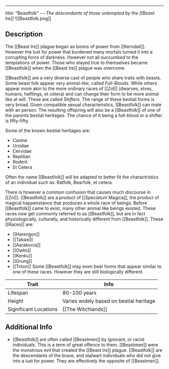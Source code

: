 ---
title: "Beastfolk"
---*The descendants of those untempted by the [[Beast Ire]]*
![[Beastfolk.png]]

## Description
The [[Beast Ire]] plague began as boons of power from [[Kerndall]]. However the lust for power that burdened many mortals turned it into a corrupting force of darkness. However not all succumbed to the temptations of power. Those who stayed true to themselves became [[Beastfolk]] when the [[Beast Ire]] plague was overcome.

[[Beastfolk]] are a very diverse cast of people who share traits with beasts. Some beast folk appear very animal-like, called *Full-Bloods*. While others appear more akin to the more ordinary races of [[Zol]] (dwarves, elves, humans, halflings, et cetera) and can change their form to be more animal like at will. These are called *Shifters*. The range of these bestial forms is very broad. Given compatible sexual characteristics, [[Beastfolk]] can mate with an person. The resulting offspring will also be a [[Beastfolk]] of one of the parents bestial heritages. The chance of it being a full-blood or a shifter is fifty-fifty.

Some of the known bestial heritages are:
- Canine
- Ursidae
- Cervidae
- Reptilian
- Rodent
- Et Cetera

Often the name [[Beastfolk]] will be adapted to better fit the charactristics of an individual such as: Ratfolk, Bearfolk, et cetera.

There is however a common confusion that causes much discourse in [[Zol]]. [[Beastfolk]] are a product of [[Speciatum Magica]], the product of magical happenstance that produces a whole race of beings. Before [[Beastfolk]] came to exist, many other animal like beings existed. These races now get commonly referred to as [[Beastfolk]], but are in fact physiologically, culturally, and historically different from [[Beastfolk]]. These [[Races]] are:
- [[Harengon]]
- [[Tabaxi]]
- [[Aarakocra]]
- [[Owlin]]
- [[Kenku]]
- [[Grung]]
- [[Triton]]
Some [[Beastfolk]] may even bear forms that appear similar to one of these races. However they are still biologically different.

| Trait | Info |
| --- | --- |
| Lifespan | 80-100 years |
| Height | Varies widely based on bestial heritage |
| Significant Locations | [[The Witchlands]] |

## Additional Info
- [[Beastfolk]] are often called [[Beastmen]] by ignorant, or racist individuals. This is a term of great offence to them. [[Beastmen]] were the monstrous evil that created the [[Beast Ire]] plague. [[Beastfolk]] are the descendants of the brave, and stalwart individuals who did not give into a lust for power. They are effectively the opposite of [[Beastmen]].
